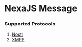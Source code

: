 # NexaJS Message

### Supported Protocols

1. [Nostr](https://nostr.com/)
2. [XMPP](https://xmpp.org/)
